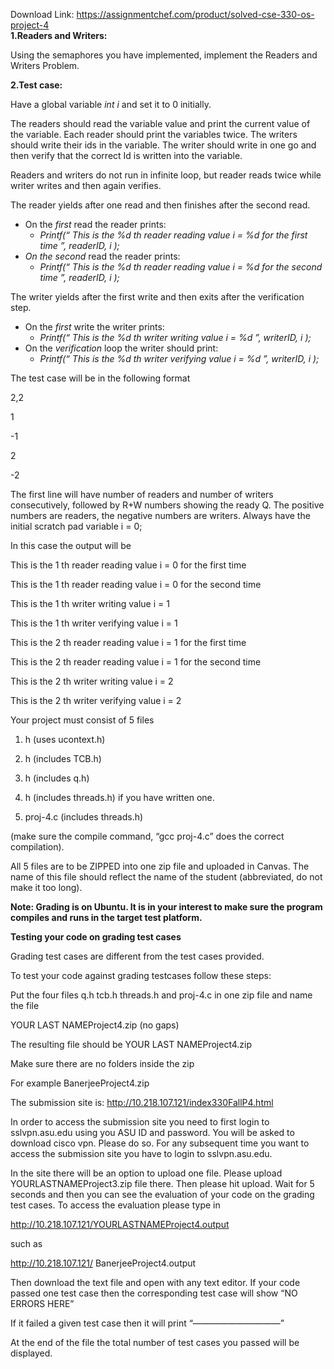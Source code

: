 Download Link: https://assignmentchef.com/product/solved-cse-330-os-project-4
<br>
<strong>1.Readers and Writers:</strong>

Using the semaphores you have implemented, implement the Readers and Writers Problem.




<strong>2.Test case:</strong>

Have a global variable <em>int i</em> and set it to 0 initially.

The readers should read the variable value and print the current value of the variable. Each reader should print the variables twice. The writers should write their ids in the variable. The writer should write in one go and then verify that the correct Id is written into the variable.

Readers and writers do not run in infinite loop, but reader reads twice while writer writes and then again verifies.

The reader yields after one read and then finishes after the second read.

<ul>

 <li>On the <em>first</em> read the reader prints:

  <ul>

   <li><em>Printf(“
 This is the %d th reader reading value i = %d for the first time 
”, readerID, i );</em></li>

  </ul></li>

 <li><em>On the second </em>read the reader prints:

  <ul>

   <li><em>Printf(“
 This is the %d th reader reading value i = %d for the second time 
”, readerID, i );</em></li>

  </ul></li>

</ul>

The writer yields after the first write and then exits after the verification step.

<ul>

 <li>On the <em>first</em> write the writer prints:

  <ul>

   <li><em>Printf(“
 This is the %d th writer writing value i = %d 
”, writerID, i );</em></li>

  </ul></li>

 <li>On the <em>verification</em> loop the writer should print:

  <ul>

   <li><em>Printf(“
 This is the %d th writer verifying value i = %d 
”, writerID, i );</em></li>

  </ul></li>

</ul>

The test case will be in the following format

2,2

1

-1

2

-2

The first line will have number of readers and number of writers consecutively, followed by R+W numbers showing the ready Q. The positive numbers are readers, the negative numbers are writers. Always have the initial scratch pad variable i = 0;

In this case the output will be

This is the 1 th reader reading value i = 0 for the first time




This is the 1 th reader reading value i = 0 for the second time




This is the 1 th writer writing value i = 1




This is the 1 th writer verifying value i = 1




This is the 2 th reader reading value i = 1 for the first time




This is the 2 th reader reading value i = 1 for the second time




This is the 2 th writer writing value i = 2




This is the 2 th writer verifying value i = 2




Your project must consist of 5 files




<ol>

 <li>h (uses ucontext.h)</li>

</ol>




<ol start="2">

 <li>h (includes TCB.h)</li>

</ol>




<ol start="3">

 <li>h (includes q.h)</li>

</ol>




<ol start="4">

 <li>h (includes threads.h) if you have written one.</li>

</ol>




<ol start="5">

 <li>proj-4.c (includes threads.h)</li>

</ol>

(make sure the compile command, “gcc proj-4.c” does the correct compilation).




All 5 files are to be ZIPPED into one zip file and uploaded in Canvas. The name of this file should reflect the name of the student (abbreviated, do not make it too long).




<strong>Note: Grading is on Ubuntu. It is in your interest to make sure the program compiles and runs in the target test platform.</strong>

<strong> </strong>




<strong>Testing your code on grading test cases</strong>

Grading test cases are different from the test cases provided.

To test your code against grading testcases follow these steps:




Put the four files q.h tcb.h threads.h and proj-4.c in one zip file and name the file




YOUR LAST NAMEProject4.zip (no gaps)

The resulting file should be YOUR LAST NAMEProject4.zip

Make sure there are no folders inside the zip

For example BanerjeeProject4.zip




The submission site is: <a href="http://10.218.107.121/index330FallP4.html">http://10.218.107.121/index330FallP4.html</a>




In order to access the submission site you need to first login to sslvpn.asu.edu using you ASU ID and password. You will be asked to download cisco vpn. Please do so. For any subsequent time you want to access the submission site you have to login to sslvpn.asu.edu.

In the site there will be an option to upload one file. Please upload YOURLASTNAMEProject3.zip file there. Then please hit upload. Wait for 5 seconds and then you can see the evaluation of your code on the grading test cases. To access the evaluation please type in




<a href="http://10.218.107.121/YOURLASTNAMEProject4.output">http://10.218.107.121/YOURLASTNAMEProject4.output</a>




such as




<a href="http://10.218.107.121/%20BanerjeeProject4.output">http://10.218.107.121/ BanerjeeProject4.output</a>




Then download the text file and open with any text editor. If your code passed one test case then the corresponding test case will show “NO ERRORS HERE”

If it failed a given test case then it will print “——————————”




At the end of the file the total number of test cases you passed will be displayed.








